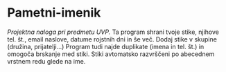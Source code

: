 # Pametni-imenik
*Projektna naloga pri predmetu UVP.*
Ta program shrani tvoje stike, njihove tel. št., email naslove, datume rojstnih dni in še več. Dodaj stike v skupine (družina, prijatelji...)
Program tudi najde duplikate (imena in tel. št.) in omogoča brskanje med stiki.
Stiki avtomatsko razvrščeni po abecednem vrstnem redu glede na ime.
